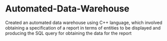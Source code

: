# Automated-Data-Warehouse
Created an automated data warehouse using C++ language, which involved obtaining a specification  of a report in terms of entities to be displayed and producing the SQL query for obtaining the data  for the report
